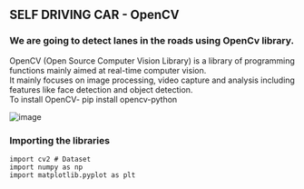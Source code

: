 ## SELF DRIVING CAR - OpenCV
### We are going to detect lanes in the roads using OpenCv library.
OpenCV (Open Source Computer Vision Library) is a library of programming functions mainly aimed at real-time computer vision.<br>
It mainly focuses on image processing, video capture and analysis including features like face detection and object detection.<br>
To install OpenCV- pip install opencv-python

![image](https://user-images.githubusercontent.com/26111880/111380253-180db780-86ca-11eb-9d15-1dcf0f095e0e.png)

### Importing the libraries
```
import cv2 # Dataset
import numpy as np
import matplotlib.pyplot as plt
```
